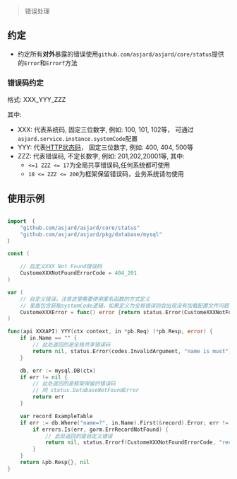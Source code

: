 > 错误处理

## 约定

- 约定所有**对外**暴露的错误使用`github.com/asjard/asjard/core/status`提供的`Error`和`Errorf`方法

### 错误码约定

格式: XXX_YYY_ZZZ

其中:

- XXX: 代表系统码, 固定三位数字, 例如: 100, 101, 102等， 可通过`asjard.service.instance.systemCode`配置
- YYY: 代表[HTTP状态码](https://developer.mozilla.org/zh-CN/docs/Web/HTTP/Status)， 固定三位数字, 例如: 400, 404, 500等
- ZZZ: 代表错误码, 不定长数字, 例如: 201,202,20001等, 其中:
  - `<=1 ZZZ <= 17`为全局共享错误码,任何系统都可使用
  - `18 <= ZZZ <= 200`为框架保留错误码，业务系统请勿使用

## 使用示例

```go

import （
	"github.com/asjard/asjard/core/status"
	"github.com/asjard/asjard/pkg/database/mysql"
）

const (

	// 自定义XXX Not Found错误码
	CustomeXXXNotFoundErrorCode = 404_201
)

var (
	// 自定义错误，注意这里需要使用匿名函数的方式定义
	// 里面包含获取systemCode逻辑，如果定义为全局错误则会出现没有加载配置文件问题
	CustomeXXXError = func() error {return status.Error(CustomeXXXNotFoundErrorCode, "define error as a variable")}
)

func(api XXXAPI) YYY(ctx context, in *pb.Req) (*pb.Resp, error) {
	if in.Name == "" {
		// 此处返回的是全局共享错误码
		return nil, status.Error(codes.InvalidArgument, "name is must")
	}

	db, err := mysql.DB(ctx)
	if err != nil {
		// 此处返回的是框架保留的错误码
		// 同 status.DatabaseNotFoundError
		return err
	}

	var record ExampleTable
	if err := db.Where("name=?", in.Name).First(&record).Error; err != nil {
		if errors.Is(err, gorm.ErrRecordNotFound) {
			// 此处返回的是自定义错误
			return nil, status.Errorf(CustomeXXXNotFoundErrorCode, "recode %s not found", in.Name)
		}
	}
	return &pb.Resp{}, nil
}
```
